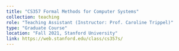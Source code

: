 ```yaml
---
title: "CS357 Formal Methods for Computer Systems"
collection: teaching
role: "Teaching Assistant (Instructor: Prof. Caroline Trippel)"
type: "Graduate Course"
location: "Fall 2021, Stanford University"
link: https://web.stanford.edu/class/cs357s/
---
```

